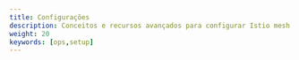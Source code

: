 ```yaml
---
title: Configurações
description: Conceitos e recursos avançados para configurar Istio mesh em execução.
weight: 20
keywords: [ops,setup]
---
```

